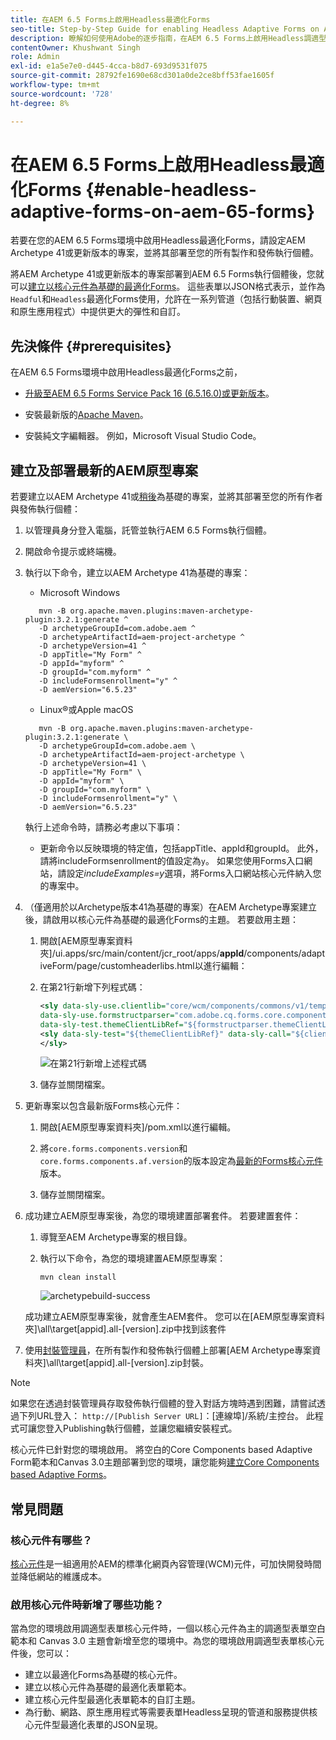 ```yaml
---
title: 在AEM 6.5 Forms上啟用Headless最適化Forms
seo-title: Step-by-Step Guide for enabling Headless Adaptive Forms on AEM 6.5 Forms
description: 瞭解如何使用Adobe的逐步指南，在AEM 6.5 Forms上啟用Headless調適型表單。 本教學課程將逐步引導您完成此程式，可輕鬆將此強大功能整合至您的網站，並改善您的使用者體驗。
contentOwner: Khushwant Singh
role: Admin
exl-id: e1a5e7e0-d445-4cca-b8d7-693d9531f075
source-git-commit: 28792fe1690e68cd301a0de2ce8bff53fae1605f
workflow-type: tm+mt
source-wordcount: '728'
ht-degree: 8%

---
```


# 在AEM 6.5 Forms上啟用Headless最適化Forms {#enable-headless-adaptive-forms-on-aem-65-forms}

若要在您的AEM 6.5 Forms環境中啟用Headless最適化Forms，請設定AEM Archetype 41或更新版本的專案，並將其部署至您的所有製作和發佈執行個體。

將AEM Archetype 41或更新版本的專案部署到AEM 6.5 Forms執行個體後，您就可以[建立以核心元件為基礎的最適化Forms](create-a-headless-adaptive-form.md)。 這些表單以JSON格式表示，並作為`Headful`和`Headless`最適化Forms使用，允許在一系列管道（包括行動裝置、網頁和原生應用程式）中提供更大的彈性和自訂。

## 先決條件 {#prerequisites}

在AEM 6.5 Forms環境中啟用Headless最適化Forms之前，

* [升級至AEM 6.5 Forms Service Pack 16 (6.5.16.0)或更新版本](https://experienceleague.adobe.com/zh-hant/docs/experience-manager-65/content/release-notes/aem-forms-current-service-pack-installation-instructions)。

* 安裝最新版的[Apache Maven](https://maven.apache.org/download.cgi)。

* 安裝純文字編輯器。 例如，Microsoft Visual Studio Code。

## 建立及部署最新的AEM原型專案

若要建立以AEM Archetype 41或[稍後](https://github.com/adobe/aem-project-archetype)為基礎的專案，並將其部署至您的所有作者與發佈執行個體：

1. 以管理員身分登入電腦，託管並執行AEM 6.5 Forms執行個體。
1. 開啟命令提示或終端機。
1. 執行以下命令，建立以AEM Archetype 41為基礎的專案：

   * Microsoft Windows

   ```Shell
      mvn -B org.apache.maven.plugins:maven-archetype-plugin:3.2.1:generate ^
      -D archetypeGroupId=com.adobe.aem ^
      -D archetypeArtifactId=aem-project-archetype ^
      -D archetypeVersion=41 ^
      -D appTitle="My Form" ^
      -D appId="myform" ^
      -D groupId="com.myform" ^
      -D includeFormsenrollment="y" ^
      -D aemVersion="6.5.23" 
   ```

   * Linux®或Apple macOS

   ```Shell
      mvn -B org.apache.maven.plugins:maven-archetype-plugin:3.2.1:generate \
      -D archetypeGroupId=com.adobe.aem \
      -D archetypeArtifactId=aem-project-archetype \
      -D archetypeVersion=41 \
      -D appTitle="My Form" \
      -D appId="myform" \
      -D groupId="com.myform" \
      -D includeFormsenrollment="y" \
      -D aemVersion="6.5.23" 
   ```

   執行上述命令時，請務必考慮以下事項：

   * 更新命令以反映環境的特定值，包括appTitle、appId和groupId。 此外，請將includeFormsenrollment的值設定為`y`。 如果您使用Forms入口網站，請設定&#x200B;_includeExamples=y_&#x200B;選項，將Forms入口網站核心元件納入您的專案中。


1. （僅適用於以Archetype版本41為基礎的專案）在AEM Archetype專案建立後，請啟用以核心元件為基礎的最適化Forms的主題。 若要啟用主題：

   1. 開啟[AEM原型專案資料夾]/ui.apps/src/main/content/jcr_root/apps/__appId__/components/adaptiveForm/page/customheaderlibs.html以進行編輯：

   1. 在第21行新增下列程式碼：

      ```XML
      <sly data-sly-use.clientlib="core/wcm/components/commons/v1/templates/clientlib.html"
      data-sly-use.formstructparser="com.adobe.cq.forms.core.components.models.form.FormStructureParser"
      data-sly-test.themeClientLibRef="${formstructparser.themeClientLibRefFromFormContainer}">
      <sly data-sly-test="${themeClientLibRef}" data-sly-call="${clientlib.css @ categories=themeClientLibRef}"/>
      </sly>
      ```

      ![在第21](/help/assets/code-to-enable-themes.png)行新增上述程式碼

   1. 儲存並關閉檔案。

1. 更新專案以包含最新版Forms核心元件：

   1. 開啟[AEM原型專案資料夾]/pom.xml以進行編輯。
   1. 將`core.forms.components.version`和`core.forms.components.af.version`的版本設定為[最新的Forms核心元件](https://github.com/adobe/aem-core-forms-components/tree/release/650)版本。

   1. 儲存並關閉檔案。


1. 成功建立AEM原型專案後，為您的環境建置部署套件。 若要建置套件：

   1. 導覽至AEM Archetype專案的根目錄。


   1. 執行以下命令，為您的環境建置AEM原型專案：

      ```Shell
      mvn clean install
      ```

      ![archetypebuild-success](assets/corecomponent-build-successful.png)


   成功建立AEM原型專案後，就會產生AEM套件。 您可以在[AEM原型專案資料夾]\all\target\[appid].all-[version].zip中找到該套件

1. 使用[封裝管理員](https://experienceleague.adobe.com/zh-hant/docs/experience-manager-65/content/sites/administering/contentmanagement/package-manager)，在所有製作和發佈執行個體上部署[AEM Archetype專案資料夾]\all\target\[appid].all-[version].zip封裝。

>[!NOTE]
>
>
>
>如果您在透過封裝管理員存取發佈執行個體的登入對話方塊時遇到困難，請嘗試透過下列URL登入： `http://[Publish Server URL]`：[連線埠]/系統/主控台。 此程式可讓您登入Publishing執行個體，並讓您繼續安裝程式。


核心元件已針對您的環境啟用。 將空白的Core Components based Adaptive Form範本和Canvas 3.0主題部署到您的環境，讓您能夠[建立Core Components based Adaptive Forms](create-a-headless-adaptive-form.md)。

## 常見問題

### 核心元件有哪些？

[核心元件](https://experienceleague.adobe.com/zh-hant/docs/experience-manager-core-components/using/introduction)是一組適用於AEM的標準化網頁內容管理(WCM)元件，可加快開發時間並降低網站的維護成本。

### 啟用核心元件時新增了哪些功能？


當為您的環境啟用調適型表單核心元件時，一個以核心元件為主的調適型表單空白範本和 Canvas 3.0 主題會新增至您的環境中。為您的環境啟用調適型表單核心元件後，您可以：

* 建立以最適化Forms為基礎的核心元件。
* 建立以核心元件為基礎的最適化表單範本。
* 建立核心元件型最適化表單範本的自訂主題。
* 為行動、網路、原生應用程式等需要表單Headless呈現的管道和服務提供核心元件型最適化表單的JSON呈現。
